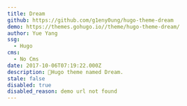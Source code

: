 ```yaml
---
title: Dream
github: https://github.com/g1eny0ung/hugo-theme-dream
demo: https://themes.gohugo.io//theme/hugo-theme-dream/
author: Yue Yang
ssg:
  - Hugo
cms:
  - No Cms
date: 2017-10-06T07:19:22.000Z
description: 🌱Hugo theme named Dream.
stale: false
disabled: true
disabled_reason: demo url not found
---
```

